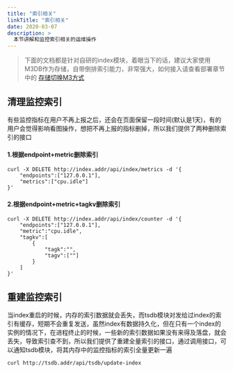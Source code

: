 ```yaml
---
title: "索引相关"
linkTitle: "索引相关"
date: 2020-03-07
description: >
  本节讲解和监控索引相关的运维操作
---
```


> 下面的文档都是针对自研的index模块，着眼当下的话，建议大家使用M3DB作为存储，自带倒排索引能力，非常强大，如何接入请查看部署章节中的 [存储切换M3方式](/docs/install/m3db/)

## 清理监控索引

有些监控指标在用户不再上报之后，还会在页面保留一段时间(默认是1天)，有的用户会觉得影响看图操作，想把不再上报的指标删掉，所以我们提供了两种删除索引的接口

#### 1.根据endpoint+metric删除索引

```shell 
curl -X DELETE http://index.addr/api/index/metrics -d '{
	"endpoints":["127.0.0.1"],
	"metrics":["cpu.idle"]
}'
```

#### 2.根据endpoint+metric+tagkv删除索引

```shell
curl -X DELETE http://index.addr/api/index/counter -d '{
	"endpoints":["127.0.0.1"],
	"metric":"cpu.idle",
	"tagkv":[
		{
			"tagk":"",
			"tagv":[""]
		}
	]
}'
```

## 重建监控索引
当index重启的时候，内存的索引数据就会丢失，而tsdb模块对发给过index的索引有缓存，短期不会重复发送，虽然index有数据持久化，但在只有一个index的实例的情况下，在进程终止的时候，一些新的索引数据如果没有来得及落盘，就会丢失，导致索引查不到，所以我们提供了重建全量索引的接口，通过调用接口，可以通知tsdb模块，将其内存中的监控指标的索引全量更新一遍

```shell 
curl http://tsdb.addr/api/tsdb/update-index
```
